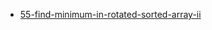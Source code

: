 - [55-find-minimum-in-rotated-sorted-array-ii](https://leetcode.com/problems/find-minimum-in-rotated-sorted-array-ii/)